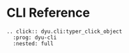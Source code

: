 # CLI Reference

```{eval-rst}
.. click:: dyu.cli:typer_click_object
  :prog: dyu-cli
  :nested: full
```

